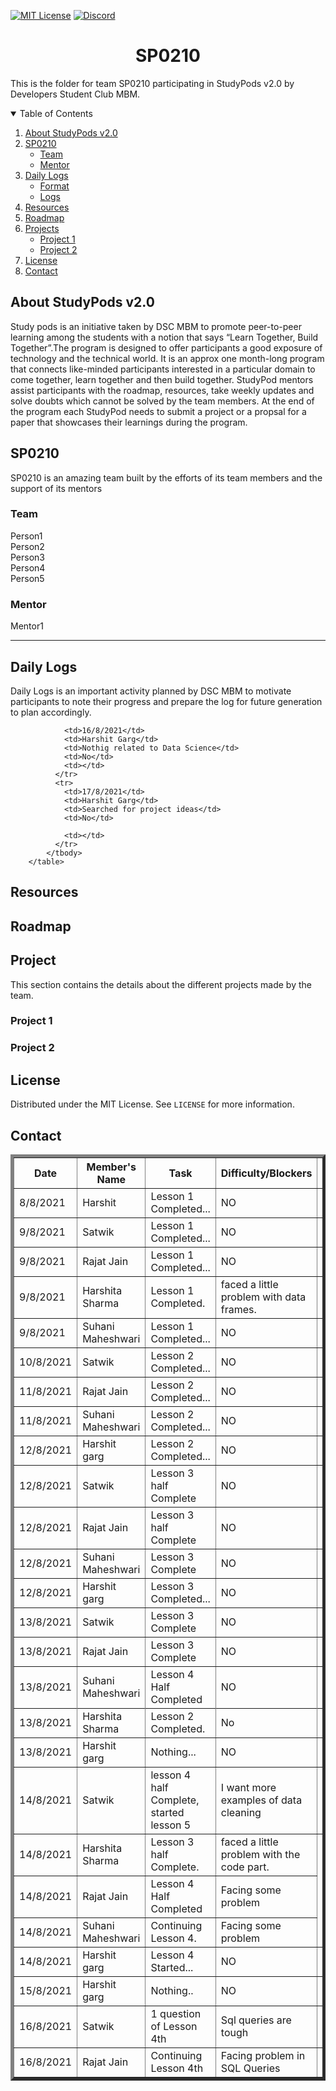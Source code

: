 <!-- PROJECT SHIELDS -->
[![MIT License][license-shield]][license-url]
[![Discord][discord-shield]][discord-url]

<h1 align="center"> SP0210 </h1>

This is the folder for team SP0210 participating in StudyPods v2.0 by Developers Student Club MBM.

<details open="open">
  <summary>Table of Contents</summary>
  <ol>
    <li>
      <a href="#about-studypods-v2.0">About StudyPods v2.0</a>
    </li>
    <li>
      <a href="#sp0201">SP0210</a>
      <ul>
        <li><a href="#team">Team</a></li>
        <li><a href="#mentor">Mentor</a></li>
      </ul>
    </li>
    <li>
      <a href="#daily-logs">Daily Logs</a>
      <ul>
        <li><a href="#format">Format</a></li>
        <li><a href="#logs">Logs</a></li>
      </ul>
    </li>
    <li><a href="#resources">Resources</a></li>
    <li><a href="#roadmap">Roadmap</a></li>
    <li>
      <a href="#project">Projects</a>
      <ul>
      <!--
        <li><a href="#overview">Overview</a></li>
        <li>
          <a href="#getting-started">Getting Started</a>
          <ul>
            <li><a href="#prerequisites">Prerequisites</a></li>
            <li><a href="#installation">Installation</a></li>
          </ul>  
        </li>
      -->
      <li><a href="#project-1">Project 1</a></li>
      <li><a href="#project-2">Project 2</a></li>
      </ul>
    </li>
    <li><a href="#license">License</a></li>
    <li><a href="#contact">Contact</a></li>
  </ol>
</details>

## About StudyPods v2.0

Study pods is an initiative taken by DSC MBM to promote peer-to-peer learning among the students with a notion that says “Learn Together, Build Together”.The program is designed to offer participants a good exposure of technology and the technical world. It is an approx one month-long program that connects like-minded participants interested in a particular domain to come together, learn together and then build together. StudyPod mentors assist participants with the roadmap, resources, take weekly updates and solve doubts which cannot be solved by the team members. At the end of the program each StudyPod needs to submit a project or a propsal for a paper that showcases their learnings during the program.

## SP0210

SP0210 is an amazing team built by the efforts of its team members and the support of its mentors

### Team

Person1<br>
Person2<br>
Person3<br>
Person4<br>
Person5

### Mentor

Mentor1

<hr/>

## Daily Logs
Daily Logs is an important activity planned by DSC MBM to motivate participants to note their progress and prepare the log for future generation to plan accordingly.

<table border="5">
        <thead>
            <tr>
                <th width="350">Date</th>
                <th width="350">Member's Name</th>
                <th width="350">Task</th>
                <th width="350">Difficulty/Blockers</th>
                <th width="350">Solution</th>
            </thead>
            <tbody>
              <tr>
                <td>8/8/2021</td>
                <td>Harshit</td>
                <td>Lesson 1 Completed...</td>
                <td>NO</td>
                <td></td>
              </tr>
              <tr>
                <td>9/8/2021</td>
                <td>Satwik</td>
                <td>Lesson 1 Completed...</td>
                <td>NO</td>
                <td></td>
              </tr>
              <tr>
                <td>9/8/2021</td>
                <td>Rajat Jain</td>
                <td>Lesson 1 Completed...</td>
                <td>NO</td>
                <td></td>
              </tr>
              <tr>
                <td>9/8/2021</td>
                <td>Harshita Sharma</td>
                <td>Lesson 1 Completed.</td>
                <td>faced a little problem with data frames.</td>
                <td></td>
              </tr>
              <tr>
                <td>9/8/2021</td>
                <td>Suhani Maheshwari</td>
                <td>Lesson 1 Completed...</td>
                <td>NO</td>
                <td></td>
              </tr>
              <tr>
                <td>10/8/2021</td>
                <td>Satwik</td>
                <td>Lesson 2 Completed...</td>
                <td>NO</td>
                <td></td>
              </tr>
               <tr>
                <td>11/8/2021</td>
                <td>Rajat Jain</td>
                <td>Lesson 2 Completed...</td>
                <td>NO</td>
                <td></td>
              </tr>
              <tr>
                <td>11/8/2021</td>
                <td>Suhani Maheshwari</td>
                <td>Lesson 2 Completed...</td>
                <td>NO</td>
                <td></td>
              </tr>
               <tr>
                <td>12/8/2021</td>
                <td>Harshit garg</td>
                <td>Lesson 2 Completed...</td>
                <td>NO</td>
                <td></td>
              </tr>
              <tr>
                <td>12/8/2021</td>
                <td>Satwik</td>
                <td>Lesson 3 half Complete</td>
                <td>NO</td>
                <td></td>
              </tr>
              <tr>
                <td>12/8/2021</td>
                 <td>Rajat Jain</td>
                <td>Lesson 3 half Complete</td>
                <td>NO</td>
                <td></td>
              </tr>
               <tr>
                <td>12/8/2021</td>
                 <td>Suhani Maheshwari</td>
                <td>Lesson 3 Complete</td>
                <td>NO</td>
                <td></td>
              </tr>
              <tr>
                <td>12/8/2021</td>
                <td>Harshit garg</td>
                <td>Lesson 3 Completed...</td>
                <td>NO</td>
                <td></td>
              </tr>
              <tr>
                <td>13/8/2021</td>
                <td>Satwik</td>
                <td>Lesson 3 Complete</td>
                <td>NO</td>
                <td></td>
              </tr>
               <tr>
                <td>13/8/2021</td>
                 <td>Rajat Jain</td>
                <td>Lesson 3 Complete</td>
                <td>NO</td>
                <td></td>
              </tr>
              <tr>
                <td>13/8/2021</td>
                <td>Suhani Maheshwari</td>
                <td>Lesson 4 Half Completed</td>
                <td>NO</td>
                <td></td>
              </tr>
              <tr>
              <tr>
                <td>13/8/2021</td>
                <td>Harshita Sharma</td>
                <td>Lesson 2 Completed.</td>
                <td>No</td>
                <td></td>
              </tr>
              <tr>
                <td>13/8/2021</td>
                <td>Harshit garg</td>
                <td>Nothing...</td>
                <td>NO</td>
                <td></td>
              </tr>
                <td>14/8/2021</td>
                <td>Satwik</td>
                <td>lesson 4 half Complete, started lesson 5</td>
                <td>I want more examples of data cleaning</td>
                <td></td>
              </tr>
              <tr>
                <td>14/8/2021</td>
                <td>Harshita Sharma</td>
                <td>Lesson 3 half Complete.</td>
                <td>faced a little problem with the code part.</td>
              </tr>
               <tr>
                <td>14/8/2021</td>
                <td>Rajat Jain</td>
                <td>Lesson 4 Half Completed</td>
                <td>Facing some problem</td>
              </tr>
              <tr>
                <td>14/8/2021</td>
                <td>Suhani Maheshwari</td>
                <td>Continuing Lesson 4.</td>
                <td>Facing some problem</td>
              </tr>
              <tr>
                <td>14/8/2021</td>
                <td>Harshit garg</td>
                <td>Lesson 4 Started...</td>
                <td>NO</td>
                <td></td>
              </tr>
              <tr>
                <td>15/8/2021</td>
                <td>Harshit garg</td>
                <td>Nothing..</td>
                <td>NO</td>
                <td></td>
              </tr>
              <tr>
                <td>16/8/2021</td>
                <td>Satwik</td>
                <td>1 question of Lesson 4th</td>
                <td>Sql queries are tough</td>
                <td></td>
              </tr>
               <tr>
                <td>16/8/2021</td>
                <td>Rajat Jain</td>
                <td>Continuing Lesson 4th</td>
                <td>Facing problem in SQL Queries</td>
                <td></td>
              </tr>
              <tr>

                <td>16/8/2021</td>
                <td>Harshit Garg</td>
                <td>Nothig related to Data Science</td>
                <td>No</td>
                <td></td>
              </tr>
              <tr>
                <td>17/8/2021</td>
                <td>Harshit Garg</td>
                <td>Searched for project ideas</td>
                <td>No</td>

                <td></td>
              </tr>
            </tbody>
        </table>

## Resources

## Roadmap

## Project

This section contains the details about the different projects made by the team.

### Project 1

<!-- Add the summary of the project along with the link to the markdown file for the project. Check out the Sample Project.md to get the idea of the structure of the Project file.
-->

### Project 2

## License

Distributed under the MIT License. See `LICENSE` for more information.

## Contact

<!-- Share your contact details. Preferrably these details
Email
LinkedIn
GitHub

Note: Do not share your mobile number as it will expose it over the internet
-->

<!-- MARKDOWN LINKS & IMAGES -->
[license-shield]: https://img.shields.io/github/license/dscmbm/StudyPods-v2.0?style=for-the-badge
[license-url]: https://github.com/dscmbm/StudyPods-v2.0/blob/main/LICENSE
[discord-shield]: https://img.shields.io/discord/864499877723504640?style=for-the-badge
[discord-url]: https://discord.gg/fe9s82cE56
